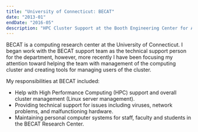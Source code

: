```yaml
---
title: "University of Connecticut: BECAT"
date: "2013-01"
endDate: "2016-05"
description: "HPC Cluster Support at the Booth Engineering Center for Advanced Technology at the University of Connecticut."
---
```


BECAT is a computing research center at the University of Connecticut. I began work with the BECAT support team as the technical support person for the department, however, more recently I have been focusing my attention toward helping the team with management of the computing cluster and creating tools for managing users of the cluster.

My responsibilities at BECAT included:
* Help with High Performance Computing (HPC) support and overall cluster management (Linux server management).
* Providing technical support for issues including viruses, network problems, and malfunctioning hardware.
* Maintaining personal computer systems for staff, faculty and students in the BECAT Research Center.